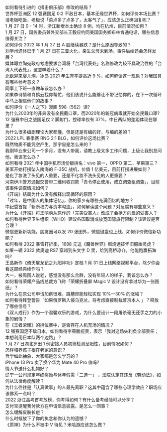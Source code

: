 如何看待引进的《搏击俱乐部》修改的结局？  
世界杯亚洲区 12 强赛国足 0:2 不敌日本，基本无缘世界杯，如何评价本场比赛？  
请老板吃饭，老板说「菜点多了点多了，太客气了」，应该怎么正确回复呢？  
1 月 27 日 0 - 14 时，浙江新增本土确诊 8 例，均在杭州，目前情况如何？  
1 月 27 日，国务委员兼外交部长王毅应约同美国国务卿布林肯通电话，哪些信息值得关注？  
如何评价 2022 年 1 月 27 日 A 股继续暴跌？是什么原因导致的？  
刘学州遗体已于 1 月 27 日在三亚火化，亲生父母未到场，事件后续还会怎样发展？  
媒体曝立陶宛政府考虑要求台湾将「台湾代表处」名称修改为较不具政治性的「台湾人代表处」，这意味着什么？  
北欧迎来婴儿潮，冰岛 2021 年生育率提高近 9 %，如何解读这一现象？对我国具有哪些参考意义？  
同事上下班一直蹭车该怎么办？  
如果李诗情和肖鹤云找你帮忙，他们该说什么能够让不带记忆你的，在下一次循环中马上相信他们的故事？  
如何评价《一人之下》漫画 598（562）话?  
为什么2003年的非典没有全民戴口罩，而2020年的新冠病毒就开始全民戴口罩?  
12 强赛中日之战国足仅 2 脚射门，控球率仅有 37%，中日两队的差距体现在哪里？  
为什么很多编剧理论大家都懂，但是还是有编的好，与编的差的？  
2022 LPL 春季赛 RNG 2:1 BLG，如何评价这场比赛？  
既然物质不能凭空产生，那宇宙是怎么来的？  
我刚毕业来公司一个多月，没有人带我，请教上级太多工作问题，上级让我别总问他，我该怎么办？  
如何看待 2021 年中国手机市场份额排名：vivo 第一，OPPO 第二，苹果第三？  
美军开始打捞坠入南海的 F-35C 战机，价值 1 亿美元，目前打捞进展如何？  
是化了妆洗了头见的人重要，还是不化妆不洗头见的人更重要？  
河南伊川警方通报交警带二维码收罚款「责令停止使用，成立调查组调查」，目前该事件调查情况如何？  
《开端》结局为什么没有解释出现循环的原因？  
「过年，是中国人的集体记忆」，你的家乡有哪些充满回忆的地方？  
中纪委首提「斩断权力与资本勾连」，如何解读这个问题？对反腐有哪些意义？  
为什么《开端》将王萌萌从原作的「完美受害人」改成了会抢方向盘的受害人？  
如何看待世界卫生组织（WHO）建议各国取消或放宽国际旅行限制？该建议是否合理？  
微信更新新功能，朋友圈可以发 20 张图外，微信键盘也上线，如何评价微信新功能？  
如何看待 2022 暴雪打折季，1688 元送《魔兽世界》燃烧远征怀旧服幽灵虎？  
如果一辆 2022 款奥迪 RS7 穿越到头文字 D 里，给到高桥凉介，他能跑赢拓海吗?  
王晶新作《倚天屠龙记之九阳神功》定档 1 月 31 日上线网络视频平台，除夕你会看这部经典续作吗？  
大一，被周围人说老，感觉没有那么合群，没有年轻人的样子，我该怎么办？  
如何看待荣耀产品线总裁方飞称「荣耀折叠屏 Magic V 设计没有拿过华为一张图纸」？  
为什么在原公司申请加薪很难，跳槽却能轻松实现 10%—30% 的涨幅？  
如何看待拜登警告「如果俄罗斯入侵乌克兰，将考虑直接制裁普京本人 」？释放了哪些信号？  
《双人成行》作为一个温馨欢乐的游戏，为什么要设计一段屠杀毫无还手之力的小象的剧情？  
在《王者荣耀》的排位赛中，是否存在人机充场的情况？  
12 强赛国足不敌日本，如何看待李霄鹏揽责，表示「我对这场失利负全部责任；本想利用日本队两个边路」？  
1 月 27 日湖北罗田 1 例密接人员初筛检测呈阳性，目前情况如何？  
怎样培养孩子根在老家的意识？  
哲学如此抽象，大家都是怎么学习的？  
iPhone 13 Pro 卖了换个华为 Mate 40 Pro 值吗?  
情人节送什么礼物好？  
辽宁一公司规定年终奖励与休年假需「二选一」 ，法院认定其违反《劳动法》，如何从法律角度解读？  
为什么往往是「认真做事」的人最先离职？这其中蕴含了哪些心理学效应？职场应该佛系一点吗？  
2022 浙江高考首考放榜，你考得如何？有什么备考经验可以分享？  
支付宝提醒我付款方在申请信息披露，是怎么一回事？  
怎么缓解皮肤长痘？  
什么时候放下了你的执念和你认为的遗憾？  
《原神》为什么不被中 V 待见？米哈游应该怎么做？  
